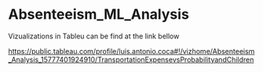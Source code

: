 # Absenteeism_ML_Analysis

Vizualizations in Tableu can be find at the link bellow

https://public.tableau.com/profile/luis.antonio.coca#!/vizhome/Absenteeism_Analysis_15777401924910/TransportationExpensevsProbabilityandChildren
